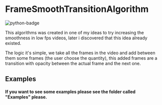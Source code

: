 # FrameSmoothTransitionAlgorithm
![python-badge](https://img.shields.io/badge/Python-3776AB?style=for-the-badge&logo=python&logoColor=white)

This algorithms was created in one of my ideas to try increasing the smoothness in low fps videos, later i discovered that this idea already existed.


 The logic it's simple, we take all the frames in the video and add between them some frames (the user choose the quantity), this added frames are a transition with opacity between the actual frame and the next one.
## Examples
#### If you want to see some examples please see the folder called "Examples" please.
